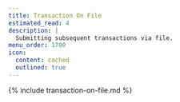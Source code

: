 ```yaml
---
title: Transaction On File
estimated_read: 4
description: |
  Submitting subsequent transactions via file.
menu_order: 1700
icon:
  content: cached
  outlined: true
---
```


{% include transaction-on-file.md %}
